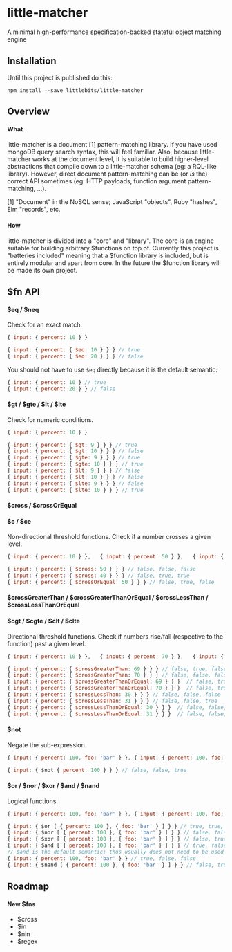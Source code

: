 # little-matcher

A minimal high-performance specification-backed stateful object matching engine



## Installation

Until this project is published do this:

    npm install --save littlebits/little-matcher



## Overview

#### What
little-matcher is a document [1] pattern-matching library. If you have used mongoDB query search syntax, this will feel familiar. Also, because little-matcher works at the document level, it is suitable to build higher-level abstractions that compile down to a little-matcher schema (eg: a RQL-like library). However, direct document pattern-matching can be (or *is* the) correct API sometimes (eg: HTTP payloads, function argument pattern-matching, ...).



[1] "Document" in the NoSQL sense; JavaScript "objects", Ruby "hashes", Elm "records", etc.  


#### How
little-matcher is divided into a "core" and "library". The core is an engine suitable for building arbitrary $functions on top of. Currently this project is "batteries included" meaning that a $function library is included, but is entirely modular and apart from core. In the future the $function library will be made its own project.



## $fn API

#### $eq / $neq
Check for an exact match.

```js
{ input: { percent: 10 } }
```
```js
{ input: { percent: { $eq: 10 } } } // true
{ input: { percent: { $eq: 20 } } } // false
```

You should not have to use `$eq` directly because it is the default semantic:
```js
{ input: { percent: 10 } // true
{ input: { percent: 20 } } // false
```


#### $gt / $gte / $lt / $lte
Check for numeric conditions.

```js
{ input: { percent: 10 } }
```
```js
{ input: { percent: { $gt: 9 } } } // true
{ input: { percent: { $gt: 10 } } } // false
{ input: { percent: { $gte: 9 } } } // true
{ input: { percent: { $gte: 10 } } } // true
{ input: { percent: { $lt: 9 } } } // false
{ input: { percent: { $lt: 10 } } } // false
{ input: { percent: { $lte: 9 } } } // false
{ input: { percent: { $lte: 10 } } } // true
```


#### $cross / $crossOrEqual
#### $c / $ce
Non-directional threshold functions. Check if a number crosses a given level.
```js
{ input: { percent: 10 } },   { input: { percent: 50 } },   { input: { percent: 10 } }
```
```js
{ input: { percent: { $cross: 50 } } } // false, false, false
{ input: { percent: { $cross: 40 } } } // false, true, true
{ input: { percent: { $crossOrEqual: 50 } } } // false, true, false
```


#### $crossGreaterThan / $crossGreaterThanOrEqual / $crossLessThan / $crossLessThanOrEqual
#### $cgt / $cgte / $clt / $clte
Directional threshold functions. Check if numbers rise/fall (respective to the function) past a given level.
```js
{ input: { percent: 10 } },   { input: { percent: 70 } },   { input: { percent: 30 } }
```
```js
{ input: { percent: { $crossGreaterThan: 69 } } } // false, true, false
{ input: { percent: { $crossGreaterThan: 70 } } } // false, false, false
{ input: { percent: { $crossGreaterThanOrEqual: 69 } } }  // false, true, false
{ input: { percent: { $crossGreaterThanOrEqual: 70 } } }  // false, true, false
{ input: { percent: { $crossLessThan: 30 } } } // false, false, false
{ input: { percent: { $crossLessThan: 31 } } } // false, false, true
{ input: { percent: { $crossLessThanOrEqual: 30 } } }  // false, false, true
{ input: { percent: { $crossLessThanOrEqual: 31 } } }  // false, false, true
```


#### $not
Negate the sub-expression.
```js
{ input: { percent: 100, foo: 'bar' } }, { input: { percent: 100, foo: 'zed' } }, { input: { percent: 50, foo: 'zed' } }
```
```js
{ input: { $not { percent: 100 } } } // false, false, true
```


#### $or / $nor / $xor / $and / $nand
Logical functions.

```js
{ input: { percent: 100, foo: 'bar' } }, { input: { percent: 100, foo: 'zed' } }, { input: { percent: 50, foo: 'zed' } }
```
```js
{ input: { $or [ { percent: 100 }, { foo: 'bar' } ] } } // true, true, false
{ input: { $nor [ { percent: 100 }, { foo: 'bar' } ] } } // false, false, true
{ input: { $xor [ { percent: 100 }, { foo: 'bar' } ] } } // false, true, false
{ input: { $and [ { percent: 100 }, { foo: 'bar' } ] } } // true, false, false
// $and is the default semantic; thus usually does not need to be used directly:
{ input: { percent: 100, foo: 'bar' } } // true, false, false
{ input: { $nand [ { percent: 100 }, { foo: 'bar' } ] } } // false, true, true
```



## Roadmap
#### New $fns
- $cross
- $in
- $nin
- $regex
